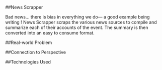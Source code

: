 ##News Scrapper

Bad news... there is bias in everything we do— a good example being writing !   News Scrapper scraps the various news sources to compile and summarize each of their accounts of the event.   The summary is then converted into an easy to consume format.  

##Real-world Problem


##Connection to Perspective



##Technologies Used


